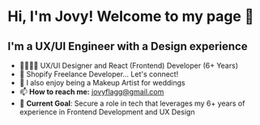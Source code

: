 # Hi, I'm Jovy! Welcome to my page  👋

## I'm a UX/UI Engineer with a Design experience
- 👩🏻‍💻🎨 UX/UI Designer and React (Frontend) Developer (6+ Years)
- 🛒 Shopify Freelance Developer... Let's connect! 
- 💄 I also enjoy being a Makeup Artist for weddings  
- 📫 **How to reach me:** jovyflagg@gmail.com 
- 🎯 **Current Goal**: Secure a role in tech that leverages my 6+ years of experience in Frontend Development and UX Design


